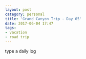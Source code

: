 ```yaml
---
layout: post
category: personal
title: 'Grand Canyon Trip - Day 05'
date: 2017-06-04 17:47
tags:
- vacation
- road trip
---
```


type a daily log